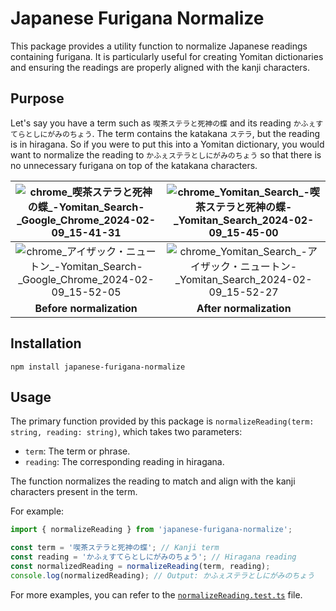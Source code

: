 # Japanese Furigana Normalize

This package provides a utility function to normalize Japanese readings
containing furigana. It is particularly useful for creating Yomitan dictionaries
and ensuring the readings are properly aligned with the kanji characters.

## Purpose

Let's say you have a term such as `喫茶ステラと死神の蝶` and its reading
`かふぇすてらとしにがみのちょう`. The term contains the katakana `ステラ`, but
the reading is in hiragana. So if you were to put this into a Yomitan
dictionary, you would want to normalize the reading to
`かふぇステラとしにがみのちょう` so that there is no unnecessary furigana on top
of the katakana characters.

|  ![chrome_喫茶ステラと死神の蝶_-_Yomitan_Search_-_Google_Chrome_2024-02-09_15-41-31](https://github.com/MarvNC/japanese-furigana-normalize/assets/17340496/5c15b89f-0fba-4130-9428-249de879c52e)  |  ![chrome_Yomitan_Search_-_喫茶ステラと死神の蝶_-_Yomitan_Search_2024-02-09_15-45-00](https://github.com/MarvNC/japanese-furigana-normalize/assets/17340496/d430c22b-23db-49de-b42a-73f454059536)  |
| :-----------------------------------------------------------------------------------------------------------------------------------------------------------------------------------------------: | :------------------------------------------------------------------------------------------------------------------------------------------------------------------------------------------------: |
| ![chrome_アイザック・ニュートン_-_Yomitan_Search_-_Google_Chrome_2024-02-09_15-52-05](https://github.com/MarvNC/japanese-furigana-normalize/assets/17340496/74383b0e-2440-49b5-974b-5319be5a7002) | ![chrome_Yomitan_Search_-_アイザック・ニュートン_-_Yomitan_Search_2024-02-09_15-52-27](https://github.com/MarvNC/japanese-furigana-normalize/assets/17340496/d6635127-0b6b-47ab-b7c0-baa9d2c190cb) |
|                                                                                     **Before normalization**                                                                                      |                                                                                      **After normalization**                                                                                       |

## Installation

```
npm install japanese-furigana-normalize
```

## Usage

The primary function provided by this package is
`normalizeReading(term: string, reading: string)`, which takes two parameters:

- `term`: The term or phrase.
- `reading`: The corresponding reading in hiragana.

The function normalizes the reading to match and align with the kanji characters
present in the term.

For example:

```typescript
import { normalizeReading } from 'japanese-furigana-normalize';

const term = '喫茶ステラと死神の蝶'; // Kanji term
const reading = 'かふぇすてらとしにがみのちょう'; // Hiragana reading
const normalizedReading = normalizeReading(term, reading);
console.log(normalizedReading); // Output: かふぇステラとしにがみのちょう
```

For more examples, you can refer to the
[`normalizeReading.test.ts`](./src/test/normalizeReading.test.ts) file.
